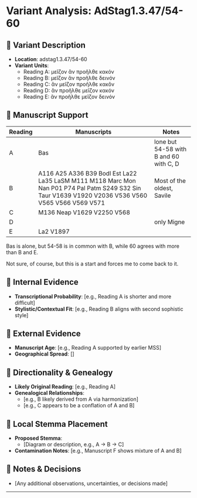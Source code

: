 # Variant Analysis: AdStag1.3.47/54-60

## 📌 Variant Description
- **Location**: adstag1.3.47/54-60
- **Variant Units**: 
  - Reading A: μεῖζον ἂν προῆλθε κακόν
  - Reading B: μεῖζον ἂν προῆλθε δεινόν
  - Reading C: ἂν μεῖζον προῆλθε κακὂν
  - Reading D: ἂν προῆλθε μεῖζον κακόν
  - Reading E: ἂν προῆλθε μεῖζον δεινόν

## 🧬 Manuscript Support
| Reading | Manuscripts | Notes |
|--------|-------------|-------|
| A      | Bas | lone but 54-58 with B and 60 with C, D |
| B      | A116 A25 A336 B39 Bodl Est La22 La35 LaSM M111 M118 Marc Mon Nan P01 P74 Pal Patm S249 S32 Sin Taur V1639 V1920 V2036 V536 V560 V565 V566 V569 V571 | Most of the oldest, Savile |
| C      | M136 Neap V1629 V2250 V568 |  |
| D      |        | only Migne |
| E      | La2 V1897 |  |

Bas is alone, but 54-58 is in common with B, while 60 agrees with more than B and E.

Not sure, of course, but this is a start and forces me to come back to it.

## 🧠 Internal Evidence
- **Transcriptional Probability**: [e.g., Reading A is shorter and more difficult]
- **Stylistic/Contextual Fit**: [e.g., Reading B aligns with second sophistic style]

## 🧭 External Evidence
- **Manuscript Age**: [e.g., Reading A supported by earlier MSS]
- **Geographical Spread**: []

## 🔄 Directionality & Genealogy
- **Likely Original Reading**: [e.g., Reading A]
- **Genealogical Relationships**:
  - [e.g., B likely derived from A via harmonization]
  - [e.g., C appears to be a conflation of A and B]

## 🌿 Local Stemma Placement
- **Proposed Stemma**:
  - [Diagram or description, e.g., A → B → C]
- **Contamination Notes**: [e.g., Manuscript F shows mixture of A and B]

## 📝 Notes & Decisions
- [Any additional observations, uncertainties, or decisions made]

---
